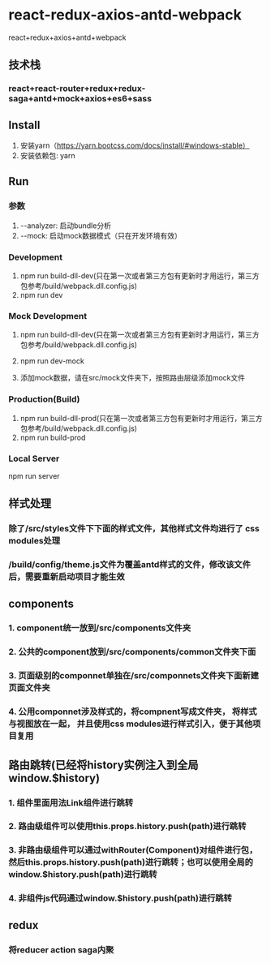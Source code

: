 # react-redux-axios-antd-webpack
react+redux+axios+antd+webpack

## 技术栈

### react+react-router+redux+redux-saga+antd+mock+axios+es6+sass

## Install
1. 安装yarn（https://yarn.bootcss.com/docs/install/#windows-stable）
2. 安装依赖包: yarn

## Run
### 参数
1. --analyzer: 启动bundle分析
2. --mock: 启动mock数据模式（只在开发环境有效）

### Development
1. npm run build-dll-dev(只在第一次或者第三方包有更新时才用运行，第三方包参考/build/webpack.dll.config.js)
2. npm run dev

### Mock Development
1. npm run build-dll-dev(只在第一次或者第三方包有更新时才用运行，第三方包参考/build/webpack.dll.config.js)

2. npm run dev-mock

4. 添加mock数据，请在src/mock文件夹下，按照路由层级添加mock文件

### Production(Build)
1. npm run build-dll-prod(只在第一次或者第三方包有更新时才用运行，第三方包参考/build/webpack.dll.config.js)
2. npm run build-prod

### Local Server
npm run server

## 样式处理
### 除了/src/styles文件下下面的样式文件，其他样式文件均进行了  css modules处理
### /build/config/theme.js文件为覆盖antd样式的文件，修改该文件后，需要重新启动项目才能生效

## components
### 1. component统一放到/src/components文件夹
### 2. 公共的component放到/src/components/common文件夹下面
### 3. 页面级别的componnet单独在/src/componnets文件夹下面新建页面文件夹
### 4. 公用componnet涉及样式的，将compnent写成文件夹， 将样式与视图放在一起， 并且使用css modules进行样式引入，便于其他项目复用

## 路由跳转(已经将history实例注入到全局window.$history)
### 1. 组件里面用法Link组件进行跳转
### 2. 路由级组件可以使用this.props.history.push(path)进行跳转
### 3. 非路由级组件可以通过withRouter(Component)对组件进行包，然后this.props.history.push(path)进行跳转；也可以使用全局的window.$history.push(path)进行跳转
### 4. 非组件js代码通过window.$history.push(path)进行跳转

## redux
### 将reducer action saga内聚
